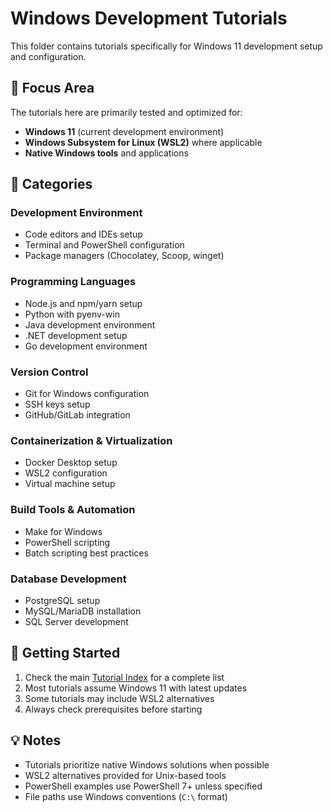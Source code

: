 # Windows Development Tutorials

This folder contains tutorials specifically for Windows 11 development setup and configuration.

## 🎯 Focus Area

The tutorials here are primarily tested and optimized for:
- **Windows 11** (current development environment)
- **Windows Subsystem for Linux (WSL2)** where applicable
- **Native Windows tools** and applications

## 📂 Categories

### Development Environment
- Code editors and IDEs setup
- Terminal and PowerShell configuration
- Package managers (Chocolatey, Scoop, winget)

### Programming Languages
- Node.js and npm/yarn setup
- Python with pyenv-win
- Java development environment
- .NET development setup
- Go development environment

### Version Control
- Git for Windows configuration
- SSH keys setup
- GitHub/GitLab integration

### Containerization & Virtualization  
- Docker Desktop setup
- WSL2 configuration
- Virtual machine setup

### Build Tools & Automation
- Make for Windows
- PowerShell scripting
- Batch scripting best practices

### Database Development
- PostgreSQL setup
- MySQL/MariaDB installation
- SQL Server development

## 🚀 Getting Started

1. Check the main [Tutorial Index](../tutorial-index.md) for a complete list
2. Most tutorials assume Windows 11 with latest updates
3. Some tutorials may include WSL2 alternatives
4. Always check prerequisites before starting

## 💡 Notes

- Tutorials prioritize native Windows solutions when possible
- WSL2 alternatives provided for Unix-based tools
- PowerShell examples use PowerShell 7+ unless specified
- File paths use Windows conventions (`C:\` format)